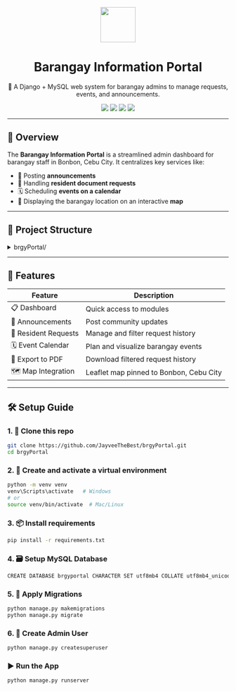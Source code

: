 <p align="center">
  <img src="https://img.icons8.com/ios-filled/100/000000/city.png" width="80" />
  <h1 align="center">Barangay Information Portal</h1>
  <p align="center">
    🏡 A Django + MySQL web system for barangay admins to manage requests, events, and announcements.
  </p>
</p>

<p align="center">
  <a href="https://www.djangoproject.com/"><img src="https://img.shields.io/badge/Built%20with-Django-092E20?logo=django&logoColor=white" /></a>
  <a href="https://www.mysql.com/"><img src="https://img.shields.io/badge/Database-MySQL-00758F?logo=mysql&logoColor=white" /></a>
  <img src="https://img.shields.io/github/languages/top/yourusername/brgyPortal" />
  <img src="https://img.shields.io/badge/Status-Active-brightgreen" />
</p>

---

## 🧭 Overview

The **Barangay Information Portal** is a streamlined admin dashboard for barangay staff in Bonbon, Cebu City. It centralizes key services like:

- 📢 Posting **announcements**
- 🧾 Handling **resident document requests**
- 🗓 Scheduling **events on a calendar**
- 📍 Displaying the barangay location on an interactive **map**

---

## 📁 Project Structure

<details>
<summary>brgyPortal/</summary>
  
```
├── adminpanel/ # Core Django app for admin functions (views, models, templates)
│ ├── templates/ # HTML templates organized by module
│ ├── static/ # App-specific CSS/JS files
│ ├── forms.py # Forms for CRUD operations
│ ├── models.py # Model definitions
│ ├── urls.py # URL patterns for adminpanel
│ └── views.py # Views for event, request, and dashboard logic
├── brgyPortal/ # Django project configuration
│ ├── settings.py # Project settings (DB, static files, middleware)
│ ├── urls.py # Main project URL routing
├── media/ # Uploaded user/media files
├── static/ # Global static files (CSS, JS, logo)
├── templates/ # Global templates (base.html, 404.html, etc.)
├── db.sqlite3 # SQLite DB (use MySQL in production)
├── requirements.txt # All dependencies needed to run the project
├── README.md # Project documentation
└── manage.py # Django CLI utility

```
</details>

---

## 🚀 Features

| Feature | Description |
|--------|-------------|
| 📋 Dashboard | Quick access to modules |
| 📢 Announcements | Post community updates |
| 🧾 Resident Requests | Manage and filter request history |
| 🗓 Event Calendar | Plan and visualize barangay events |
| 📄 Export to PDF | Download filtered request history |
| 🗺 Map Integration | Leaflet map pinned to Bonbon, Cebu City |

---

## 🛠️ Setup Guide

### 1. 🔁 Clone this repo
```bash
git clone https://github.com/JayveeTheBest/brgyPortal.git
cd brgyPortal
```

### 2. 🐍 Create and activate a virtual environment
```bash
python -m venv venv
venv\Scripts\activate   # Windows
# or
source venv/bin/activate  # Mac/Linux
```

### 3. 📦 Install requirements
```bash
pip install -r requirements.txt
```

### 4. 🗃️ Setup MySQL Database
```bash
CREATE DATABASE brgyportal CHARACTER SET utf8mb4 COLLATE utf8mb4_unicode_ci;
```

### 5. 🧱 Apply Migrations
```bash
python manage.py makemigrations
python manage.py migrate
```

### 6. 👤 Create Admin User
```bash
python manage.py createsuperuser
```


### ▶️ Run the App
```bash
python manage.py runserver
```
